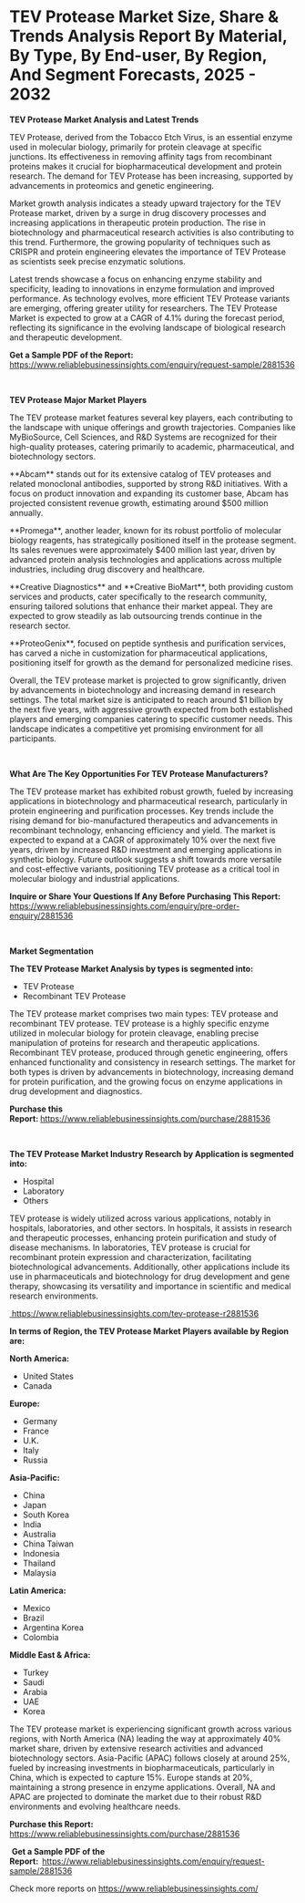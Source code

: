 <p><h1>TEV Protease Market Size, Share & Trends Analysis Report By Material, By Type, By End-user, By Region, And Segment Forecasts, 2025 - 2032</h1></p><p><strong>TEV Protease Market Analysis and Latest Trends</strong></p>
<p><p>TEV Protease, derived from the Tobacco Etch Virus, is an essential enzyme used in molecular biology, primarily for protein cleavage at specific junctions. Its effectiveness in removing affinity tags from recombinant proteins makes it crucial for biopharmaceutical development and protein research. The demand for TEV Protease has been increasing, supported by advancements in proteomics and genetic engineering.</p><p>Market growth analysis indicates a steady upward trajectory for the TEV Protease market, driven by a surge in drug discovery processes and increasing applications in therapeutic protein production. The rise in biotechnology and pharmaceutical research activities is also contributing to this trend. Furthermore, the growing popularity of techniques such as CRISPR and protein engineering elevates the importance of TEV Protease as scientists seek precise enzymatic solutions.</p><p>Latest trends showcase a focus on enhancing enzyme stability and specificity, leading to innovations in enzyme formulation and improved performance. As technology evolves, more efficient TEV Protease variants are emerging, offering greater utility for researchers. The TEV Protease Market is expected to grow at a CAGR of 4.1% during the forecast period, reflecting its significance in the evolving landscape of biological research and therapeutic development.</p></p>
<p><strong>Get a Sample PDF of the Report:&nbsp;</strong> <a href="https://www.reliablebusinessinsights.com/enquiry/request-sample/2881536?utm_campaign=2735&utm_medium=2&utm_source=Github&utm_content=ia&utm_term=12032025&utm_id=tev-protease">https://www.reliablebusinessinsights.com/enquiry/request-sample/2881536</a></p>
<p>&nbsp;</p>
<p><strong>TEV Protease Major Market Players</strong></p>
<p><p>The TEV protease market features several key players, each contributing to the landscape with unique offerings and growth trajectories. Companies like MyBioSource, Cell Sciences, and R&D Systems are recognized for their high-quality proteases, catering primarily to academic, pharmaceutical, and biotechnology sectors.</p><p>**Abcam** stands out for its extensive catalog of TEV proteases and related monoclonal antibodies, supported by strong R&D initiatives. With a focus on product innovation and expanding its customer base, Abcam has projected consistent revenue growth, estimating around $500 million annually.</p><p>**Promega**, another leader, known for its robust portfolio of molecular biology reagents, has strategically positioned itself in the protease segment. Its sales revenues were approximately $400 million last year, driven by advanced protein analysis technologies and applications across multiple industries, including drug discovery and healthcare.</p><p>**Creative Diagnostics** and **Creative BioMart**, both providing custom services and products, cater specifically to the research community, ensuring tailored solutions that enhance their market appeal. They are expected to grow steadily as lab outsourcing trends continue in the research sector.</p><p>**ProteoGenix**, focused on peptide synthesis and purification services, has carved a niche in customization for pharmaceutical applications, positioning itself for growth as the demand for personalized medicine rises.</p><p>Overall, the TEV protease market is projected to grow significantly, driven by advancements in biotechnology and increasing demand in research settings. The total market size is anticipated to reach around $1 billion by the next five years, with aggressive growth expected from both established players and emerging companies catering to specific customer needs. This landscape indicates a competitive yet promising environment for all participants.</p></p>
<p>&nbsp;</p>
<p><strong>What Are The Key Opportunities For TEV Protease Manufacturers?</strong></p>
<p><p>The TEV protease market has exhibited robust growth, fueled by increasing applications in biotechnology and pharmaceutical research, particularly in protein engineering and purification processes. Key trends include the rising demand for bio-manufactured therapeutics and advancements in recombinant technology, enhancing efficiency and yield. The market is expected to expand at a CAGR of approximately 10% over the next five years, driven by increased R&D investment and emerging applications in synthetic biology. Future outlook suggests a shift towards more versatile and cost-effective variants, positioning TEV protease as a critical tool in molecular biology and industrial applications.</p></p>
<p><strong>Inquire or Share Your Questions If Any Before Purchasing This Report:</strong> <a href="https://www.reliablebusinessinsights.com/enquiry/pre-order-enquiry/2881536?utm_campaign=2735&utm_medium=2&utm_source=Github&utm_content=ia&utm_term=12032025&utm_id=tev-protease">https://www.reliablebusinessinsights.com/enquiry/pre-order-enquiry/2881536</a></p>
<p>&nbsp;</p>
<p><strong>Market Segmentation</strong></p>
<p><strong>The TEV Protease Market Analysis by types is segmented into:</strong></p>
<p><ul><li>TEV Protease</li><li>Recombinant TEV Protease</li></ul></p>
<p><p>The TEV protease market comprises two main types: TEV protease and recombinant TEV protease. TEV protease is a highly specific enzyme utilized in molecular biology for protein cleavage, enabling precise manipulation of proteins for research and therapeutic applications. Recombinant TEV protease, produced through genetic engineering, offers enhanced functionality and consistency in research settings. The market for both types is driven by advancements in biotechnology, increasing demand for protein purification, and the growing focus on enzyme applications in drug development and diagnostics.</p></p>
<p><strong>Purchase this Report:&nbsp;</strong><a href="https://www.reliablebusinessinsights.com/purchase/2881536?utm_campaign=2735&utm_medium=2&utm_source=Github&utm_content=ia&utm_term=12032025&utm_id=tev-protease">https://www.reliablebusinessinsights.com/purchase/2881536</a></p>
<p>&nbsp;</p>
<p><strong>The TEV Protease Market Industry Research by Application is segmented into:</strong></p>
<p><ul><li>Hospital</li><li>Laboratory</li><li>Others</li></ul></p>
<p><p>TEV protease is widely utilized across various applications, notably in hospitals, laboratories, and other sectors. In hospitals, it assists in research and therapeutic processes, enhancing protein purification and study of disease mechanisms. In laboratories, TEV protease is crucial for recombinant protein expression and characterization, facilitating biotechnological advancements. Additionally, other applications include its use in pharmaceuticals and biotechnology for drug development and gene therapy, showcasing its versatility and importance in scientific and medical research environments.</p></p>
<p><a href="https://www.reliablebusinessinsights.com/tev-protease-r2881536?utm_campaign=2735&utm_medium=2&utm_source=Github&utm_content=ia&utm_term=12032025&utm_id=tev-protease">&nbsp;https://www.reliablebusinessinsights.com/tev-protease-r2881536</a></p>
<p><strong>In terms of Region, the TEV Protease Market Players available by Region are:</strong></p>
<p>
    <p> <strong> North America: </strong>
        <ul>
            <li>United States</li>
            <li>Canada</li>
        </ul>
        </p> 
    <p> <strong> Europe: </strong>
        <ul>
            <li>Germany</li>
            <li>France</li>
            <li>U.K.</li>
            <li>Italy</li>
            <li>Russia</li>
        </ul>
        </p> 
    <p> <strong> Asia-Pacific: </strong>
        <ul>
            <li>China</li>
            <li>Japan</li>
            <li>South Korea</li>
            <li>India</li>
            <li>Australia</li>
            <li>China Taiwan</li>
            <li>Indonesia</li>
            <li>Thailand</li>
            <li>Malaysia</li>
        </ul>
        </p> 
    <p> <strong> Latin America: </strong>
        <ul>
            <li>Mexico</li>
            <li>Brazil</li>
            <li>Argentina Korea</li>
            <li>Colombia</li>
        </ul>
        </p> 
    <p> <strong> Middle East & Africa: </strong>
        <ul>
            <li>Turkey</li>
            <li>Saudi</li>
            <li>Arabia</li>
            <li>UAE</li>
            <li>Korea</li>
        </ul>
    </p>
    </p>
<p><p>The TEV protease market is experiencing significant growth across various regions, with North America (NA) leading the way at approximately 40% market share, driven by extensive research activities and advanced biotechnology sectors. Asia-Pacific (APAC) follows closely at around 25%, fueled by increasing investments in biopharmaceuticals, particularly in China, which is expected to capture 15%. Europe stands at 20%, maintaining a strong presence in enzyme applications. Overall, NA and APAC are projected to dominate the market due to their robust R&D environments and evolving healthcare needs.</p></p>
<p><strong>Purchase this Report: </strong><a href="https://www.reliablebusinessinsights.com/purchase/2881536?utm_campaign=2735&utm_medium=2&utm_source=Github&utm_content=ia&utm_term=12032025&utm_id=tev-protease">https://www.reliablebusinessinsights.com/purchase/2881536</a></p>
<p>&nbsp;<strong>Get a Sample PDF of the Report:&nbsp;&nbsp;</strong><a href="https://www.reliablebusinessinsights.com/enquiry/request-sample/2881536?utm_campaign=2735&utm_medium=2&utm_source=Github&utm_content=ia&utm_term=12032025&utm_id=tev-protease">https://www.reliablebusinessinsights.com/enquiry/request-sample/2881536</a></p>
<p><strong></strong></p>
<p>Check more reports on <a href="https://www.reliablebusinessinsights.com/?utm_campaign=2735&utm_medium=2&utm_source=Github&utm_content=ia&utm_term=12032025&utm_id=tev-protease">https://www.reliablebusinessinsights.com/</a></p>